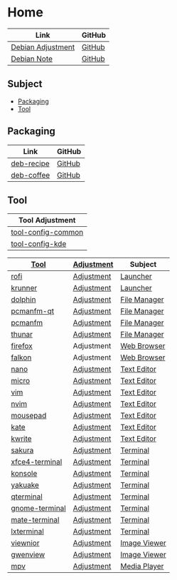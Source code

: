 

# Home

| Link | GitHub |
| ---- | ------ |
| [Debian Adjustment](https://samwhelp.github.io/debian-adjustment/) | [GitHub](https://github.com/samwhelp/debian-adjustment) |
| [Debian Note](https://samwhelp.github.io/note-about-debian/) | [GitHub](https://github.com/samwhelp/note-about-debian) |




## Subject

* [Packaging](#packaging)
* [Tool](#tool)




## Packaging

| Link | GitHub |
| ---- | ------ |
| [deb-recipe](https://samwhelp.github.io/deb-recipe/) | [GitHub](https://github.com/samwhelp/deb-recipe) |
| [deb-coffee](https://samwhelp.github.io/deb-coffee/) | [GitHub](https://github.com/samwhelp/deb-coffee) |




## Tool

| Tool Adjustment |
| --- |
| [tool-config-common](https://github.com/samwhelp/debian-adjustment/tree/main/prototype/main/tool-config/full/dark/tool-config-common) |
| [tool-config-kde](https://github.com/samwhelp/debian-adjustment/tree/main/prototype/main/tool-config/full/dark/tool-config-kde) |


| [Tool](https://samwhelp.github.io/debian-adjustment/read/subject/tool.html) | [Adjustment](https://github.com/samwhelp/debian-adjustment/tree/main/prototype/main/tool-config/part) | Subject |
| --- | --- | --- |
| [rofi](https://samwhelp.github.io/debian-adjustment/read/subject/tool/launcher/rofi.html) | [Adjustment](https://github.com/samwhelp/debian-adjustment/tree/main/prototype/main/tool-config/part/rofi) | [Launcher](https://samwhelp.github.io/debian-adjustment/read/subject/tool/launcher.html) |
| [krunner](https://samwhelp.github.io/debian-adjustment/read/subject/tool/launcher/krunner.html) | [Adjustment](https://github.com/samwhelp/debian-adjustment/tree/main/prototype/main/tool-config/part/krunner) | [Launcher](https://samwhelp.github.io/debian-adjustment/read/subject/tool/launcher.html) |
| [dolphin](https://samwhelp.github.io/debian-adjustment/read/subject/tool/file-manager/dolphin.html) | [Adjustment](https://github.com/samwhelp/debian-adjustment/tree/main/prototype/main/tool-config/part/dolphin) | [File Manager](https://samwhelp.github.io/debian-adjustment/read/subject/tool/file-manager.html) |
| [pcmanfm-qt](https://samwhelp.github.io/debian-adjustment/read/subject/tool/file-manager/pcmanfm-qt.html) | [Adjustment](https://github.com/samwhelp/debian-adjustment/tree/main/prototype/main/tool-config/part/pcmanfm-qt) | [File Manager](https://samwhelp.github.io/debian-adjustment/read/subject/tool/file-manager.html) |
| [pcmanfm](https://samwhelp.github.io/debian-adjustment/read/subject/tool/file-manager/pcmanfm.html) | [Adjustment](https://github.com/samwhelp/debian-adjustment/tree/main/prototype/main/tool-config/part/pcmanfm) | [File Manager](https://samwhelp.github.io/debian-adjustment/read/subject/tool/file-manager.html) |
| [thunar](https://samwhelp.github.io/debian-adjustment/read/subject/tool/file-manager/thunar.html) | [Adjustment](https://github.com/samwhelp/debian-adjustment/tree/main/prototype/main/tool-config/part/thunar) | [File Manager](https://samwhelp.github.io/debian-adjustment/read/subject/tool/file-manager.html) |
| [firefox](https://samwhelp.github.io/debian-adjustment/read/subject/tool/web-browser/firefox.html) | Adjustment | [Web Browser](https://samwhelp.github.io/debian-adjustment/read/subject/tool/web-browser.html) |
| [falkon](https://samwhelp.github.io/debian-adjustment/read/subject/tool/web-browser/falkon.html) | Adjustment | [Web Browser](https://samwhelp.github.io/debian-adjustment/read/subject/tool/web-browser.html) |
| [nano](https://samwhelp.github.io/debian-adjustment/read/subject/tool/text-editor/nano.html) | [Adjustment](https://github.com/samwhelp/debian-adjustment/tree/main/prototype/main/tool-config/part/nano) | [Text Editor](https://samwhelp.github.io/debian-adjustment/read/subject/tool/text-editor.html) |
| [micro](https://samwhelp.github.io/debian-adjustment/read/subject/tool/text-editor/micro.html) | [Adjustment](https://github.com/samwhelp/debian-adjustment/tree/main/prototype/main/tool-config/part/micro) | [Text Editor](https://samwhelp.github.io/debian-adjustment/read/subject/tool/text-editor.html) |
| [vim](https://samwhelp.github.io/debian-adjustment/read/subject/tool/text-editor/vim.html) | [Adjustment](https://github.com/samwhelp/debian-adjustment/tree/main/prototype/main/tool-config/part/vim) | [Text Editor](https://samwhelp.github.io/debian-adjustment/read/subject/tool/text-editor.html) |
| [nvim](https://samwhelp.github.io/debian-adjustment/read/subject/tool/text-editor/nvim.html) | [Adjustment](https://github.com/samwhelp/debian-adjustment/tree/main/prototype/main/tool-config/part/nvim) | [Text Editor](https://samwhelp.github.io/debian-adjustment/read/subject/tool/text-editor.html) |
| [mousepad](https://samwhelp.github.io/debian-adjustment/read/subject/tool/text-editor/mousepad.html) | [Adjustment](https://github.com/samwhelp/debian-adjustment/tree/main/prototype/main/tool-config/part/mousepad) | [Text Editor](https://samwhelp.github.io/debian-adjustment/read/subject/tool/text-editor.html) |
| [kate](https://samwhelp.github.io/debian-adjustment/read/subject/tool/text-editor/kate.html) | [Adjustment](https://github.com/samwhelp/debian-adjustment/tree/main/prototype/main/tool-config/part/kate) | [Text Editor](https://samwhelp.github.io/debian-adjustment/read/subject/tool/text-editor.html) |
| [kwrite](https://samwhelp.github.io/debian-adjustment/read/subject/tool/text-editor/kwrite.html) | [Adjustment](https://github.com/samwhelp/debian-adjustment/tree/main/prototype/main/tool-config/part/kwrite) | [Text Editor](https://samwhelp.github.io/debian-adjustment/read/subject/tool/text-editor.html) |
| [sakura](https://samwhelp.github.io/debian-adjustment/read/subject/tool/terminal/sakura.html) | [Adjustment](https://github.com/samwhelp/debian-adjustment/tree/main/prototype/main/tool-config/part/sakura) | [Terminal](https://samwhelp.github.io/debian-adjustment/read/subject/tool/terminal.html) |
| [xfce4-terminal](https://samwhelp.github.io/debian-adjustment/read/subject/tool/terminal/xfce4-terminal.html) | [Adjustment](https://github.com/samwhelp/debian-adjustment/tree/main/prototype/main/tool-config/part/xfce4-terminal) | [Terminal](https://samwhelp.github.io/debian-adjustment/read/subject/tool/terminal.html) |
| [konsole](https://samwhelp.github.io/debian-adjustment/read/subject/tool/terminal/konsole.html) | [Adjustment](https://github.com/samwhelp/debian-adjustment/tree/main/prototype/main/tool-config/part/konsole) | [Terminal](https://samwhelp.github.io/debian-adjustment/read/subject/tool/terminal.html) |
| [yakuake](https://samwhelp.github.io/debian-adjustment/read/subject/tool/terminal/yakuake.html) | [Adjustment](https://github.com/samwhelp/debian-adjustment/tree/main/prototype/main/tool-config/part/yakuake) | [Terminal](https://samwhelp.github.io/debian-adjustment/read/subject/tool/terminal.html) |
| [qterminal](https://samwhelp.github.io/debian-adjustment/read/subject/tool/terminal/qterminal.html) | [Adjustment](https://github.com/samwhelp/debian-adjustment/tree/main/prototype/main/tool-config/part/qterminal) | [Terminal](https://samwhelp.github.io/debian-adjustment/read/subject/tool/terminal.html) |
| [gnome-terminal](https://samwhelp.github.io/debian-adjustment/read/subject/tool/terminal/gnome-terminal.html) | [Adjustment](https://github.com/samwhelp/debian-adjustment/tree/main/prototype/main/tool-config/part/gnome-terminal) | [Terminal](https://samwhelp.github.io/debian-adjustment/read/subject/tool/terminal.html) |
| [mate-terminal](https://samwhelp.github.io/debian-adjustment/read/subject/tool/terminal/mate-terminal.html) | [Adjustment](https://github.com/samwhelp/debian-adjustment/tree/main/prototype/main/tool-config/part/mate-terminal) | [Terminal](https://samwhelp.github.io/debian-adjustment/read/subject/tool/terminal.html) |
| [lxterminal](https://samwhelp.github.io/debian-adjustment/read/subject/tool/terminal/lxterminal.html) | [Adjustment](https://github.com/samwhelp/debian-adjustment/tree/main/prototype/main/tool-config/part/lxterminal) | [Terminal](https://samwhelp.github.io/debian-adjustment/read/subject/tool/terminal.html) |
| [viewnior](https://samwhelp.github.io/debian-adjustment/read/subject/tool/image-viewer/viewnior.html) | [Adjustment](https://github.com/samwhelp/debian-adjustment/tree/main/prototype/main/tool-config/part/viewnior) | [Image Viewer](https://samwhelp.github.io/debian-adjustment/read/subject/tool/image-viewer.html) |
| [gwenview](https://samwhelp.github.io/debian-adjustment/read/subject/tool/image-viewer/gwenview.html) | [Adjustment](https://github.com/samwhelp/debian-adjustment/tree/main/prototype/main/tool-config/part/gwenview) | [Image Viewer](https://samwhelp.github.io/debian-adjustment/read/subject/tool/image-viewer.html) |
| [mpv](https://samwhelp.github.io/debian-adjustment/read/subject/tool/media-player/mpv.html) | [Adjustment](https://github.com/samwhelp/debian-adjustment/tree/main/prototype/main/tool-config/part/mpv) | [Media Player](https://samwhelp.github.io/debian-adjustment/read/subject/tool/media-player.html) |
